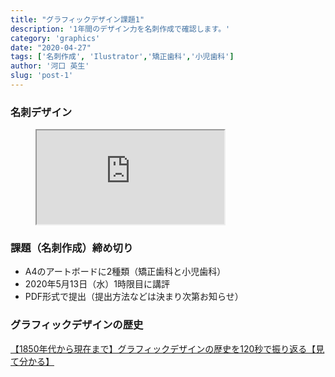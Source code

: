```yaml
---
title: "グラフィックデザイン課題1"
description: '1年間のデザイン力を名刺作成で確認します。'
category: 'graphics'
date: "2020-04-27"
tags: ['名刺作成', 'Ilustrator','矯正歯科','小児歯科']
author: '河口 英生'
slug: 'post-1'
---
```

<h3 class="title is-5" >名刺デザイン</h3>
<figure class="is-fullwidth">
  <iframe src="https://drive.google.com/file/d/1DljMrPEo_ftvRiAGvZxlE3xGd-eAnlUq/preview"></iframe>
</figure>
<h3 class="title is-5" >課題（名刺作成）締め切り</h3>

+ A4のアートボードに2種類（矯正歯科と小児歯科）
+ 2020年5月13日（水）1時限目に講評
+ PDF形式で提出（提出方法などは決まり次第お知らせ）

<h3 class="title is-5" >グラフィックデザインの歴史</h3>
<p><a href="https://www.seleqt.net/design/history/" >【1850年代から現在まで】グラフィックデザインの歴史を120秒で振り返る【見て分かる】</a></p>
